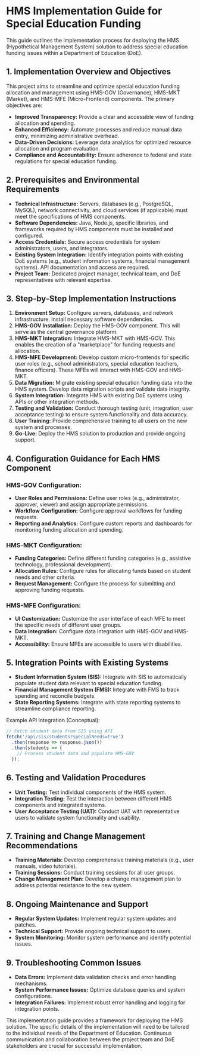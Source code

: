 # HMS Implementation Guide for Special Education Funding

This guide outlines the implementation process for deploying the HMS (Hypothetical Management System) solution to address special education funding issues within a Department of Education (DoE).

## 1. Implementation Overview and Objectives

This project aims to streamline and optimize special education funding allocation and management using HMS-GOV (Governance), HMS-MKT (Market), and HMS-MFE (Micro-Frontend) components. The primary objectives are:

* **Improved Transparency:** Provide a clear and accessible view of funding allocation and spending.
* **Enhanced Efficiency:** Automate processes and reduce manual data entry, minimizing administrative overhead.
* **Data-Driven Decisions:** Leverage data analytics for optimized resource allocation and program evaluation.
* **Compliance and Accountability:** Ensure adherence to federal and state regulations for special education funding.

## 2. Prerequisites and Environmental Requirements

* **Technical Infrastructure:**  Servers, databases (e.g., PostgreSQL, MySQL), network connectivity, and cloud services (if applicable) must meet the specifications of HMS components.
* **Software Dependencies:**  Java, Node.js, specific libraries, and frameworks required by HMS components must be installed and configured.
* **Access Credentials:**  Secure access credentials for system administrators, users, and integrators.
* **Existing System Integration:**  Identify integration points with existing DoE systems (e.g., student information systems, financial management systems).  API documentation and access are required.
* **Project Team:**  Dedicated project manager, technical team, and DoE representatives with relevant expertise.

## 3. Step-by-Step Implementation Instructions

1. **Environment Setup:**  Configure servers, databases, and network infrastructure. Install necessary software dependencies.
2. **HMS-GOV Installation:** Deploy the HMS-GOV component. This will serve as the central governance platform.
3. **HMS-MKT Integration:**  Integrate HMS-MKT with HMS-GOV. This enables the creation of a "marketplace" for funding requests and allocation.
4. **HMS-MFE Development:**  Develop custom micro-frontends for specific user roles (e.g., school administrators, special education teachers, finance officers). These MFEs will interact with HMS-GOV and HMS-MKT.
5. **Data Migration:** Migrate existing special education funding data into the HMS system.  Develop data migration scripts and validate data integrity.
6. **System Integration:**  Integrate HMS with existing DoE systems using APIs or other integration methods.
7. **Testing and Validation:** Conduct thorough testing (unit, integration, user acceptance testing) to ensure system functionality and data accuracy.
8. **User Training:** Provide comprehensive training to all users on the new system and processes.
9. **Go-Live:** Deploy the HMS solution to production and provide ongoing support.

## 4. Configuration Guidance for Each HMS Component

### HMS-GOV Configuration:

* **User Roles and Permissions:** Define user roles (e.g., administrator, approver, viewer) and assign appropriate permissions.
* **Workflow Configuration:** Configure approval workflows for funding requests.
* **Reporting and Analytics:** Configure custom reports and dashboards for monitoring funding allocation and spending.

### HMS-MKT Configuration:

* **Funding Categories:** Define different funding categories (e.g., assistive technology, professional development).
* **Allocation Rules:** Configure rules for allocating funds based on student needs and other criteria.
* **Request Management:** Configure the process for submitting and approving funding requests.

### HMS-MFE Configuration:

* **UI Customization:** Customize the user interface of each MFE to meet the specific needs of different user groups.
* **Data Integration:** Configure data integration with HMS-GOV and HMS-MKT.
* **Accessibility:** Ensure MFEs are accessible to users with disabilities.

## 5. Integration Points with Existing Systems

* **Student Information System (SIS):** Integrate with SIS to automatically populate student data relevant to special education funding.
* **Financial Management System (FMS):** Integrate with FMS to track spending and reconcile budgets.
* **State Reporting Systems:** Integrate with state reporting systems to streamline compliance reporting.

Example API Integration (Conceptual):

```javascript
// Fetch student data from SIS using API
fetch('/api/sis/students?specialNeeds=true')
  .then(response => response.json())
  .then(students => {
    // Process student data and populate HMS-GOV
  });
```


## 6. Testing and Validation Procedures

* **Unit Testing:** Test individual components of the HMS system.
* **Integration Testing:** Test the interaction between different HMS components and integrated systems.
* **User Acceptance Testing (UAT):** Conduct UAT with representative users to validate system functionality and usability.

## 7. Training and Change Management Recommendations

* **Training Materials:** Develop comprehensive training materials (e.g., user manuals, video tutorials).
* **Training Sessions:** Conduct training sessions for all user groups.
* **Change Management Plan:** Develop a change management plan to address potential resistance to the new system.

## 8. Ongoing Maintenance and Support

* **Regular System Updates:** Implement regular system updates and patches.
* **Technical Support:** Provide ongoing technical support to users.
* **System Monitoring:** Monitor system performance and identify potential issues.

## 9. Troubleshooting Common Issues

* **Data Errors:** Implement data validation checks and error handling mechanisms.
* **System Performance Issues:** Optimize database queries and system configurations.
* **Integration Failures:** Implement robust error handling and logging for integration points.


This implementation guide provides a framework for deploying the HMS solution. The specific details of the implementation will need to be tailored to the individual needs of the Department of Education.  Continuous communication and collaboration between the project team and DoE stakeholders are crucial for successful implementation. 
